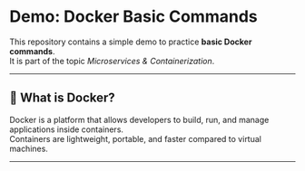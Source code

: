 # Demo: Docker Basic Commands

This repository contains a simple demo to practice **basic Docker commands**.  
It is part of the topic *Microservices & Containerization*.

---

## 🚀 What is Docker?

Docker is a platform that allows developers to build, run, and manage applications inside containers.  
Containers are lightweight, portable, and faster compared to virtual machines.

---
